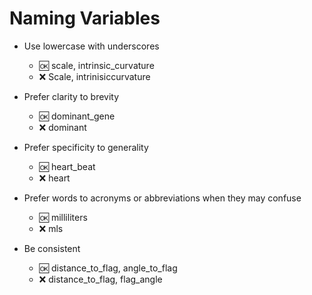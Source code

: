 # Naming Variables

- Use lowercase with underscores
  - :ok: scale, intrinsic_curvature
  - :x:  Scale, intrinisiccurvature

- Prefer clarity to brevity  
  - :ok: dominant_gene
  - :x:  dominant
  
- Prefer specificity to generality  
  - :ok: heart_beat
  - :x:  heart

- Prefer words to acronyms or abbreviations when they may confuse
  - :ok: milliliters
  - :x: mls

- Be consistent
  - :ok: distance_to_flag, angle_to_flag
  - :x: distance_to_flag, flag_angle
  
